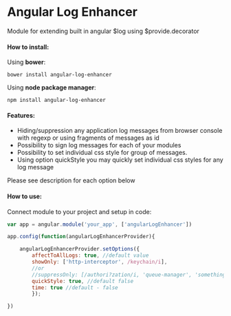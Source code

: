 # Angular Log Enhancer


Module for extending built in angular $log using $provide.decorator

#### How to install:

Using **bower**:
```
bower install angular-log-enhancer
```

Using **node package manager**:

```
npm install angular-log-enhancer
```

#### Features:

* Hiding/suppression any application log messages from browser console with regexp or using fragments of messages as id
* Possibility to sign log messages for each of your modules
* Possibility to set individual css style for group of messages.
* Using option quickStyle you may quickly set individual css styles for any log message

Please see description for each option below


#### How to use:

Connect module to your project and setup in code:

```javascript
var app = angular.module('your_app', ['angularLogEnhancer'])

app.config(function(angularLogEnhancerProvider){

    angularLogEnhancerProvider.setOptions({
        affectToAllLogs: true, //default value
        showOnly: ['http-interceptor', /keychain/i],
        //or
        //suppressOnly: [/authori?zation/i, 'queue-manager', 'something-else'],
        quickStyle: true, //default false
        time: true //default - false
        });

})


```